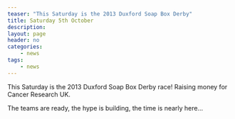 ```yaml
---
teaser: "This Saturday is the 2013 Duxford Soap Box Derby"
title: Saturday 5th October
description:
layout: page
header: no
categories:
    - news
tags:
    - news
---
```


This Saturday is the 2013 Duxford Soap Box Derby race! Raising money for Cancer Research UK.

The teams are ready, the hype is building, the time is nearly here...
